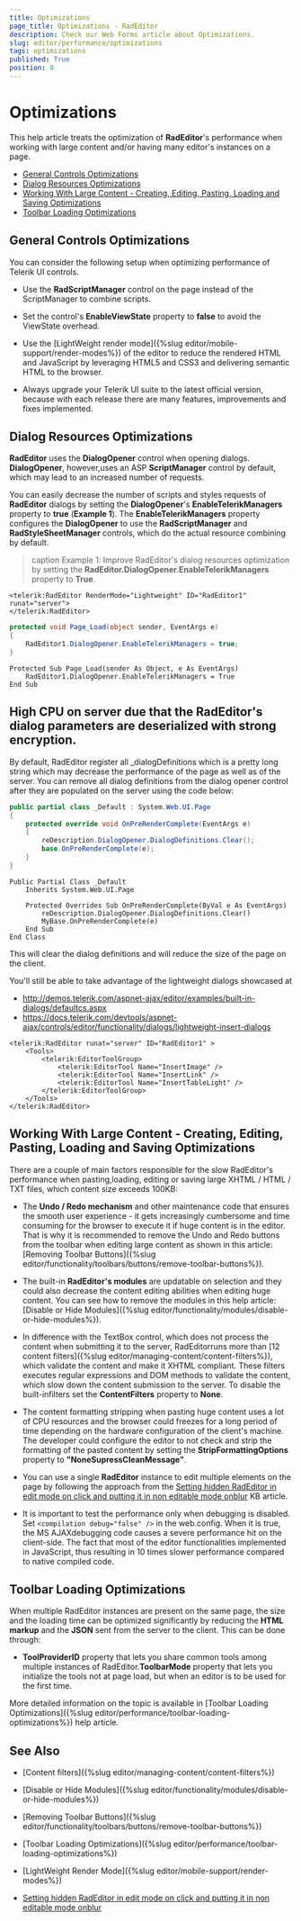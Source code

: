 ```yaml
---
title: Optimizations
page_title: Optimizations - RadEditor
description: Check our Web Forms article about Optimizations.
slug: editor/performance/optimizations
tags: optimizations
published: True
position: 0
---
```


# Optimizations

This help article treats the optimization of **RadEditor**'s performance when working with large content and/or having many editor's instances on a page.

* [General Controls Optimizations](#general-controls-optimizations)
* [Dialog Resources Optimizations](#dialog-resources-optimizations)
* [Working With Large Content - Creating, Editing, Pasting, Loading and Saving Optimizations](#working-with-large-content---creating-editing-pasting-loading-and-saving-optimizations)
* [Toolbar Loading Optimizations](#toolbar-loading-optimizations)

## General Controls Optimizations

You can consider the following setup when optimizing performance of Telerik UI controls.

* Use the **RadScriptManager** control on the page instead of the ScriptManager to combine scripts.

* Set the control's **EnableViewState** property to **false** to avoid the ViewState overhead.

* Use the [LightWeight render mode]({%slug editor/mobile-support/render-modes%}) of the editor to reduce the rendered HTML and JavaScript by leveraging HTML5 and CSS3 and delivering semantic HTML to the browser.

* Always upgrade your Telerik UI suite to the latest official version, because with each release there are many features, improvements and fixes implemented.

## Dialog Resources Optimizations

**RadEditor** uses the **DialogOpener** control when opening dialogs. **DialogOpener**, however,uses an ASP **ScriptManager** control by default, which may lead to an increased number of requests.

You can easily decrease the number of scripts and styles requests of **RadEditor** dialogs by setting the **DialogOpener**'s **EnableTelerikManagers** property to **true** (**Example 1**). The **EnableTelerikManagers** property configures the **DialogOpener** to use the **RadScriptManager** and **RadStyleSheetManager** controls, which do the actual resource combining by default.

>caption Example 1: Improve RadEditor's dialog resources optimization by setting the **RadEditor.DialogOpener.EnableTelerikManagers** property to **True**.

````ASP.NET
<telerik:RadEditor RenderMode="Lightweight" ID="RadEditor1" runat="server">
</telerik:RadEditor>
````
````C#	
protected void Page_Load(object sender, EventArgs e)
{
	RadEditor1.DialogOpener.EnableTelerikManagers = true;
}	
````
````VB	
Protected Sub Page_Load(sender As Object, e As EventArgs)
	RadEditor1.DialogOpener.EnableTelerikManagers = True
End Sub	
````

## High CPU on server due that the RadEditor's dialog parameters are deserialized with strong encryption. 

By default, RadEditor register all _dialogDefinitions which is a pretty long string which may decrease the performance of the page as well as of the server. You can remove all dialog definitions from the dialog opener control after they are populated on the server using the code below:

````C#	
public partial class _Default : System.Web.UI.Page 
{ 
    protected override void OnPreRenderComplete(EventArgs e) 
    { 
        reDescription.DialogOpener.DialogDefinitions.Clear(); 
        base.OnPreRenderComplete(e); 
    } 
} 
````
````VB
Public Partial Class _Default
    Inherits System.Web.UI.Page

    Protected Overrides Sub OnPreRenderComplete(ByVal e As EventArgs)
        reDescription.DialogOpener.DialogDefinitions.Clear()
        MyBase.OnPreRenderComplete(e)
    End Sub
End Class
````

This will clear the dialog definitions and will reduce the size of the page on the client.

You'll still be able to take advantage of the lightweight dialogs showcased at 

* http://demos.telerik.com/aspnet-ajax/editor/examples/built-in-dialogs/defaultcs.aspx 
* https://docs.telerik.com/devtools/aspnet-ajax/controls/editor/functionality/dialogs/lightweight-insert-dialogs

 
````ASP.NET
<telerik:RadEditor runat="server" ID="RadEditor1" >
    <Tools>
        <telerik:EditorToolGroup>
            <telerik:EditorTool Name="InsertImage" />
            <telerik:EditorTool Name="InsertLink" />
            <telerik:EditorTool Name="InsertTableLight" />
        </telerik:EditorToolGroup>
    </Tools>
</telerik:RadEditor>
````


## Working With Large Content - Creating, Editing, Pasting, Loading and Saving Optimizations

There are a couple of main factors responsible for the slow RadEditor's performance when pasting,loading, editing or saving large XHTML / HTML / TXT files, which content size exceeds 100KB:

* The **Undo / Redo mechanism** and other maintenance code that ensures the smooth user experience - it gets increasingly cumbersome and time consuming for the browser to execute it if huge content is in the editor. That is why it is recommended to remove the Undo and Redo buttons from the toolbar when editing large content as shown in this article:[Removing Toolbar Buttons]({%slug editor/functionality/toolbars/buttons/remove-toolbar-buttons%}).

* The built-in **RadEditor's modules** are updatable on selection and they could also decrease the content editing abilities when editing huge content. You can see how to remove the modules in this help article:[Disable or Hide Modules]({%slug editor/functionality/modules/disable-or-hide-modules%}).

* In difference with the TextBox control, which does not process the content when submitting it to the server, RadEditorruns more than [12 content filters]({%slug editor/managing-content/content-filters%}), which validate the content and make it XHTML compliant. These filters executes regular expressions and DOM methods to validate the content, which slow down the content submission to the server. To disable the built-infilters set the **ContentFilters** property to **None**.

* The content formatting stripping when pasting huge content uses a lot of CPU resources and the browser could freezes for a long period of time depending on the hardware configuration of the client's machine. The developer could configure the editor to not check and strip the formatting of the pasted content by setting the **StripFormattingOptions** property to **"NoneSupressCleanMessage"**.

* You can use a single **RadEditor** instance to edit multiple elements on the page by following the approach from the [Setting hidden RadEditor in edit mode on click and putting it in non editable mode onblur](https://www.telerik.com/support/kb/aspnet-ajax/details/setting-hidden-radeditor-in-edit-mode-on-click-and-putting-it-in-non-editable-mode-onblur) KB article.

* It is important to test the performance only when debugging is disabled. Set `<compilation debug="false" />` in the web.config. When it is true, the MS AJAXdebugging code causes a severe performance hit on the client-side. The fact that most of the editor functionalities implemented in JavaScript, thus resulting in 10 times slower performance compared to native compiled code.

## Toolbar Loading Optimizations

When multiple RadEditor instances are present on the same page, the size and the loading time can be optimized significantly by reducing the **HTML markup** and the **JSON** sent from the server to the client. This can be done through:

* **ToolProviderID** property that lets you share common tools among multiple instances of RadEditor.**ToolbarMode** property that lets you initialize the tools not at page load, but when an editor is to be used for the first time.

More detailed information on the topic is available in [Toolbar Loading Optimizations]({%slug editor/performance/toolbar-loading-optimizations%}) help article.

## See Also

 * [Content filters]({%slug editor/managing-content/content-filters%})

 * [Disable or Hide Modules]({%slug editor/functionality/modules/disable-or-hide-modules%})

 * [Removing Toolbar Buttons]({%slug editor/functionality/toolbars/buttons/remove-toolbar-buttons%})

 * [Toolbar Loading Optimizations]({%slug editor/performance/toolbar-loading-optimizations%})

 * [LightWeight Render Mode]({%slug editor/mobile-support/render-modes%})

 * [Setting hidden RadEditor in edit mode on click and putting it in non editable mode onblur](https://www.telerik.com/support/kb/aspnet-ajax/details/setting-hidden-radeditor-in-edit-mode-on-click-and-putting-it-in-non-editable-mode-onblur)
